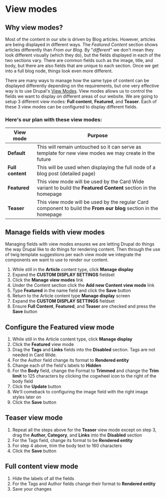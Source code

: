 # View modes

## Why view modes?

Most of the content in our site is driven by Blog articles. However, articles are being displayed in different ways. The _Featured Content_ section shows articles differently than _From our Blog_. By "_different_" we don't mean they look different visually (which they do), but the fields displayed in each of the two sections vary. There are common fields such as the image, title, and body, but there are also fields that are unique to each section. Once we get into a full blog node, things look even more different.

There are many ways to manage how the same type of content can be displayed differently depending on the requirements, but one very effective way is to use Drupal's [View Modes](https://www.drupal.org/node/2511722#s-view-modes-and-view-displays). View modes allows us to control the fields we want to display on different areas of our website. We are going to setup 3 different view modes: **Full content**, **Featured**, and **Teaser**. Each of these 3 view modes can be configured to display different fields.

### Here's our plan with these view modes:

| View mode        | Purpose                                                                                                          |
| ---------------- | ---------------------------------------------------------------------------------------------------------------- |
| **Default**      | This will remain untouched so it can serve as template for new view modes we may create in the future            |
| **Full content** | This will be used when displaying the full node of a blog post (detailed page)                                   |
| **Featured**     | This view mode will be used by the Card Wide variant to build the **Featured Content** section in the homepage   |
| **Teaser**       | This view mode will be used by the regular Card component to build the **From our blog** section in the homepage |

## Manage fields with view modes

Managing fields with view modes ensures we are letting Drupal do things the way Drupal like to do things for rendering content. Then through the use of twig template suggestions per each view mode we integrate the components we want to use to render our content.

1. While still in the **Article** content type, click **Manage display**
2. Expand the **CUSTOM DISPLAY SETTINGS** fieldset
3. Click the **Manage view modes** link
4. Under the Content section click the **Add new Content view mode** link
5. Type **Featured** in the name field and click the **Save** button
6. Return to the Article content type **Manage display** screen
7. Expand the **CUSTOM DISPLAY SETTINGS** fieldset
8. Ensure **Full Content**, **Featured**, and **Teaser** are checked and press the **Save** button

## Configure the Featured view mode

1. While still in the Article content type, click **Manage display**
2. Click the **Featured** view mode
3. Drag the **Tags** and **Links** fields into the **Disabled** section.  Tags are not needed in Card Wide.
4. For the Author field change its format to **Rendered entity**
5. Change each of the field's labels to **Hidden**
6. For the **Body** field, change the Format to **Trimmed** and change the **Trim limit** to 125 characters by clicking the cogwheel icon to the right of the body field
7. Click the **Update** button
8. We'll comeback to configuring the image field with the right image styles later on
9. Click the **Save** button

## Teaser view mode

1. Repeat all the steps above for the **Teaser** view mode except on step 3, drag the **Author, Category**, and **Links** into the **Disabled** section
2. For the Tags field, change its format to be **Rendered entity**
3. For step 4 above, trim the body text to 160 characters
4. Click the **Save** button

## **Full content view mode**

1. Hide the labels of all the fields
2. For the Tags and Author fields change their format to **Rendered entity**
3. Save your changes

